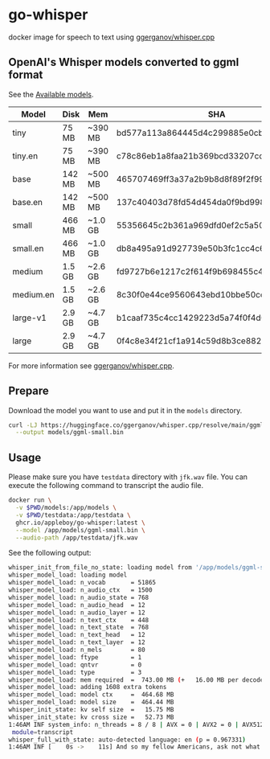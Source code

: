 # go-whisper

docker image for speech to text using [ggerganov/whisper.cpp][1]

[1]:https://github.com/ggerganov/whisper.cpp

## OpenAI's Whisper models converted to ggml format

See the [Available models][2].

| Model      | Disk    | Mem       | SHA                                          |
|------------|---------|-----------|----------------------------------------------|
| tiny       | 75 MB   | ~390 MB   | bd577a113a864445d4c299885e0cb97d4ba92b5f     |
| tiny.en    | 75 MB   | ~390 MB   | c78c86eb1a8faa21b369bcd33207cc90d64ae9df     |
| base       | 142 MB  | ~500 MB   | 465707469ff3a37a2b9b8d8f89f2f99de7299dac     |
| base.en    | 142 MB  | ~500 MB   | 137c40403d78fd54d454da0f9bd998f78703390c     |
| small      | 466 MB  | ~1.0 GB   | 55356645c2b361a969dfd0ef2c5a50d530afd8d5     |
| small.en   | 466 MB  | ~1.0 GB   | db8a495a91d927739e50b3fc1cc4c6b8f6c2d022     |
| medium     | 1.5 GB  | ~2.6 GB   | fd9727b6e1217c2f614f9b698455c4ffd82463b4     |
| medium.en  | 1.5 GB  | ~2.6 GB   | 8c30f0e44ce9560643ebd10bbe50cd20eafd3723     |
| large-v1   | 2.9 GB  | ~4.7 GB   | b1caaf735c4cc1429223d5a74f0f4d0b9b59a299     |
| large      | 2.9 GB  | ~4.7 GB   | 0f4c8e34f21cf1a914c59d8b3ce882345ad349d6     |

For more information see [ggerganov/whisper.cpp][3].

[2]: https://huggingface.co/ggerganov/whisper.cpp/tree/main
[3]: https://github.com/ggerganov/whisper.cpp/tree/master/models

## Prepare

Download the model you want to use and put it in the `models` directory.

```sh
curl -LJ https://huggingface.co/ggerganov/whisper.cpp/resolve/main/ggml-small.bin \
  --output models/ggml-small.bin
```

## Usage

Please make sure you have `testdata` directory with `jfk.wav` file. You can execute the following command to transcript the audio file.

```sh
docker run \
  -v $PWD/models:/app/models \
  -v $PWD/testdata:/app/testdata \
  ghcr.io/appleboy/go-whisper:latest \
  --model /app/models/ggml-small.bin \
  --audio-path /app/testdata/jfk.wav
```

See the following output:

```sh
whisper_init_from_file_no_state: loading model from '/app/models/ggml-small.bin'
whisper_model_load: loading model
whisper_model_load: n_vocab       = 51865
whisper_model_load: n_audio_ctx   = 1500
whisper_model_load: n_audio_state = 768
whisper_model_load: n_audio_head  = 12
whisper_model_load: n_audio_layer = 12
whisper_model_load: n_text_ctx    = 448
whisper_model_load: n_text_state  = 768
whisper_model_load: n_text_head   = 12
whisper_model_load: n_text_layer  = 12
whisper_model_load: n_mels        = 80
whisper_model_load: ftype         = 1
whisper_model_load: qntvr         = 0
whisper_model_load: type          = 3
whisper_model_load: mem required  =  743.00 MB (+   16.00 MB per decoder)
whisper_model_load: adding 1608 extra tokens
whisper_model_load: model ctx     =  464.68 MB
whisper_model_load: model size    =  464.44 MB
whisper_init_state: kv self size  =   15.75 MB
whisper_init_state: kv cross size =   52.73 MB
1:46AM INF system_info: n_threads = 8 / 8 | AVX = 0 | AVX2 = 0 | AVX512 = 0 | FMA = 0 | NEON = 1 | ARM_FMA = 1 | F16C = 0 | FP16_VA = 0 | WASM_SIMD = 0 | BLAS = 0 | SSE3 = 0 | VSX = 0 | COREML = 0 | 
 module=transcript
whisper_full_with_state: auto-detected language: en (p = 0.967331)
1:46AM INF [    0s ->    11s] And so my fellow Americans, ask not what your country can do for you, ask what you can do for your country. module=transcript
```
